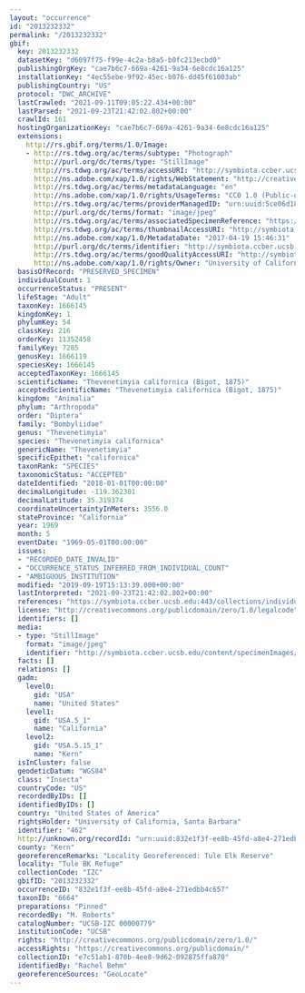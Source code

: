 ```yaml
---
layout: "occurrence"
id: "2013232332"
permalink: "/2013232332"
gbif:
  key: 2013232332
  datasetKey: "d6097f75-f99e-4c2a-b8a5-b0fc213ecbd0"
  publishingOrgKey: "cae7b6c7-669a-4261-9a34-6e8cdc16a125"
  installationKey: "4ec55ebe-9f92-45ec-b076-dd45f61003ab"
  publishingCountry: "US"
  protocol: "DWC_ARCHIVE"
  lastCrawled: "2021-09-11T09:05:22.434+00:00"
  lastParsed: "2021-09-23T21:42:02.802+00:00"
  crawlId: 161
  hostingOrganizationKey: "cae7b6c7-669a-4261-9a34-6e8cdc16a125"
  extensions:
    http://rs.gbif.org/terms/1.0/Image:
    - http://rs.tdwg.org/ac/terms/subtype: "Photograph"
      http://purl.org/dc/terms/type: "StillImage"
      http://rs.tdwg.org/ac/terms/accessURI: "http://symbiota.ccber.ucsb.edu/content/specimenImages/UCSB_IZC/UCSB-IZC00000/UCSB-IZC_00000779_1492641990_lg.jpg"
      http://ns.adobe.com/xap/1.0/rights/WebStatement: "http://creativecommons.org/publicdomain/zero/1.0/"
      http://rs.tdwg.org/ac/terms/metadataLanguage: "en"
      http://ns.adobe.com/xap/1.0/rights/UsageTerms: "CC0 1.0 (Public-domain)"
      http://rs.tdwg.org/ac/terms/providerManagedID: "urn:uuid:5ce06d18-5275-4246-b62f-bf63940adb40"
      http://purl.org/dc/terms/format: "image/jpeg"
      http://rs.tdwg.org/ac/terms/associatedSpecimenReference: "https://symbiota.ccber.ucsb.edu:443/collections/individual/index.php?occid=462"
      http://rs.tdwg.org/ac/terms/thumbnailAccessURI: "http://symbiota.ccber.ucsb.edu/content/specimenImages/UCSB_IZC/UCSB-IZC00000/UCSB-IZC_00000779_1492641990_tn.jpg"
      http://ns.adobe.com/xap/1.0/MetadataDate: "2017-04-19 15:46:31"
      http://purl.org/dc/terms/identifier: "http://symbiota.ccber.ucsb.edu/content/specimenImages/UCSB_IZC/UCSB-IZC00000/UCSB-IZC_00000779_1492641990_lg.jpg"
      http://rs.tdwg.org/ac/terms/goodQualityAccessURI: "http://symbiota.ccber.ucsb.edu/content/specimenImages/UCSB_IZC/UCSB-IZC00000/UCSB-IZC_00000779_1492641990.jpg"
      http://ns.adobe.com/xap/1.0/rights/Owner: "University of California, Santa Barbara"
  basisOfRecord: "PRESERVED_SPECIMEN"
  individualCount: 1
  occurrenceStatus: "PRESENT"
  lifeStage: "Adult"
  taxonKey: 1666145
  kingdomKey: 1
  phylumKey: 54
  classKey: 216
  orderKey: 11352458
  familyKey: 7285
  genusKey: 1666119
  speciesKey: 1666145
  acceptedTaxonKey: 1666145
  scientificName: "Thevenetimyia californica (Bigot, 1875)"
  acceptedScientificName: "Thevenetimyia californica (Bigot, 1875)"
  kingdom: "Animalia"
  phylum: "Arthropoda"
  order: "Diptera"
  family: "Bombyliidae"
  genus: "Thevenetimyia"
  species: "Thevenetimyia californica"
  genericName: "Thevenetimyia"
  specificEpithet: "californica"
  taxonRank: "SPECIES"
  taxonomicStatus: "ACCEPTED"
  dateIdentified: "2018-01-01T00:00:00"
  decimalLongitude: -119.362301
  decimalLatitude: 35.319374
  coordinateUncertaintyInMeters: 3556.0
  stateProvince: "California"
  year: 1969
  month: 5
  eventDate: "1969-05-01T00:00:00"
  issues:
  - "RECORDED_DATE_INVALID"
  - "OCCURRENCE_STATUS_INFERRED_FROM_INDIVIDUAL_COUNT"
  - "AMBIGUOUS_INSTITUTION"
  modified: "2019-09-19T15:13:39.000+00:00"
  lastInterpreted: "2021-09-23T21:42:02.802+00:00"
  references: "https://symbiota.ccber.ucsb.edu:443/collections/individual/index.php?occid=462"
  license: "http://creativecommons.org/publicdomain/zero/1.0/legalcode"
  identifiers: []
  media:
  - type: "StillImage"
    format: "image/jpeg"
    identifier: "http://symbiota.ccber.ucsb.edu/content/specimenImages/UCSB_IZC/UCSB-IZC00000/UCSB-IZC_00000779_1492641990_lg.jpg"
  facts: []
  relations: []
  gadm:
    level0:
      gid: "USA"
      name: "United States"
    level1:
      gid: "USA.5_1"
      name: "California"
    level2:
      gid: "USA.5.15_1"
      name: "Kern"
  isInCluster: false
  geodeticDatum: "WGS84"
  class: "Insecta"
  countryCode: "US"
  recordedByIDs: []
  identifiedByIDs: []
  country: "United States of America"
  rightsHolder: "University of California, Santa Barbara"
  identifier: "462"
  http://unknown.org/recordId: "urn:uuid:832e1f3f-ee8b-45fd-a8e4-271edbb4c657"
  county: "Kern"
  georeferenceRemarks: "Locality Georeferenced: Tule Elk Reserve"
  locality: "Tule BK Refuge"
  collectionCode: "IZC"
  gbifID: "2013232332"
  occurrenceID: "832e1f3f-ee8b-45fd-a8e4-271edbb4c657"
  taxonID: "6664"
  preparations: "Pinned"
  recordedBy: "M. Roberts"
  catalogNumber: "UCSB-IZC 00000779"
  institutionCode: "UCSB"
  rights: "http://creativecommons.org/publicdomain/zero/1.0/"
  accessRights: "https://creativecommons.org/publicdomain/"
  collectionID: "e7c51ab1-870b-4ee8-9d62-092875ffa870"
  identifiedBy: "Rachel Behm"
  georeferenceSources: "GeoLocate"
---
```


